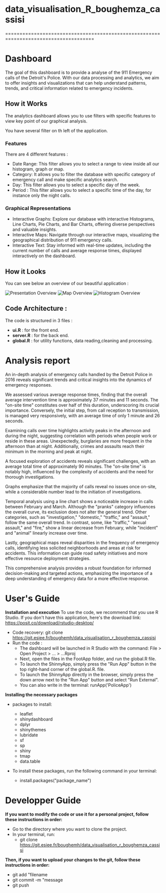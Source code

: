 # data_visualisation_R_boughemza_cassisi

=====================================================================================

# Dashboard
The goal of this dashboard is to provide a analyse of the 911 Emergency calls of the Detroit's Police.
With our data processing and analytics, we aim to offer insights and visualizations that can help understand patterns, trends, and critical information related to emergency incidents.


## How it Works 
The analytics dashboard allows you to use filters with specific features to view key point of our graphical analysis. 

You have several filter on th left of the application. 
### Features
There are 4 different features : 
* Date Range: This filter allows you to select a range to view inside all our histogram, graph or map.
* Category: It allows you to filter the database with specific category of emergency call and make specific analytics search.
* Day: This filter allows you to select a specific day of the week.
* Period : This filter allows you to select a specific time of the day, for instance only the night calls.

### Graphical Representations
* Interactive Graphs: Explore our database  with interactive Histograms, Line Charts, Pie Charts, and Bar Charts, offering diverse perspectives and valuable insights.
* Interactive Maps: Navigate through our interactive maps, visualizing the geographical distribution of 911 emergency calls.
* Interactive Text: Stay informed with real-time updates, including the current number of calls and average response times, displayed interactively on the dashboard.


## How it Looks
You can see below an overview of our beautiful application :

![Presentation Overview](images/presentation.png)
![Map Overview](images/map.png)
![Histogram Overview](images/histogram.png)


## Code Architecture :
The code is structured in 3 files :
* **ui.R** : for the front end.
* **server.R** : for the back end.
* **global.R** : for utility functions, data reading,cleaning and processing.

# Analysis report
An in-depth analysis of emergency calls handled by the Detroit Police in 2016 reveals significant trends and critical insights into the dynamics of emergency responses.

We assessed various average response times, finding that the overall average intervention time is approximately 37 minutes and 11 seconds. The "on-site time" constitutes over half of this duration, underscoring its crucial importance. Conversely, the initial step, from call reception to transmission, is managed very responsively, with an average time of only 1 minute and 26 seconds.

Examining calls over time highlights activity peaks in the afternoon and during the night, suggesting correlation with periods when people work or reside in these areas. Unexpectedly, burglaries are more frequent in the afternoon than at night. Additionally, crimes and assaults reach their minimum in the morning and peak at night.

A focused exploration of accidents reveals significant challenges, with an average total time of approximately 90 minutes. The "on-site time" is notably high, influenced by the complexity of accidents and the need for thorough investigations.

Graphs emphasize that the majority of calls reveal no issues once on-site, while a considerable number lead to the initiation of investigations.

Temporal analysis using a line chart shows a noticeable increase in calls between February and March. Although the "pranks" category influences the overall curve, its exclusion does not alter the general trend. Other categories, such as "investigation," "domestic," "traffic," and "assault," follow the same overall trend. In contrast, some, like "traffic," "sexual assault," and "fire," show a linear decrease from February, while "incident" and "animal" linearly increase over time.

Lastly, geographical maps reveal disparities in the frequency of emergency calls, identifying less solicited neighborhoods and areas at risk for accidents. This information can guide road safety initiatives and more effective resource deployment strategies.

This comprehensive analysis provides a robust foundation for informed decision-making and targeted actions, emphasizing the importance of a deep understanding of emergency data for a more effective response.


# User's Guide

**Installation and execution**
To use the code, we recommend that you use R Studio. If you don't have this application, here's the download link: https://posit.co/download/rstudio-desktop/
* Code recovery: git clone https://git.esiee.fr/boughemh/data_visualisation_r_boughemza_cassisi
* Run the code :
	* The dashboard will be launched in R Studio with the command: File > Open Project > ... > ...Rproj
	* Next, open the files in the FootApp folder, and run the global.R file.
	* To launch the ShinnyApp, simply press the "Run App" button in the top right-hand corner of the global.R. file.
	* To launch the ShinnyApp directly in the browser, simply press the down arrow next to the "Run App" button and select "Run External".
	* You can also write in the terminal: runApp('PoliceApp')

**Installing the necessary packages**

* packages to install:
    * leaflet
    * shinydashboard
    * dplyr
    * shinythemes
    * lubridate
    * sf
    * sp
    * shiny
    * tmap
    * data.table


* To install these packages, run the following command in your terminal:
    * install.packages("package_name")

# Developper Guide

**If you want to modify the code or use it for a personal project, follow these instructions in order:**

* Go to the directory where you want to clone the project.
* In your terminal, run:
    * git clone https://git.esiee.fr/boughemh/data_visualisation_r_boughemza_cassisi

**Then, if you want to upload your changes to the git, follow these instructions in order:**

* git add "filename 
* git commit -m "message
* git push